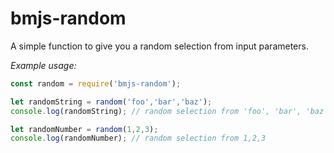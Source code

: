 # bmjs-random
A simple function to give you a random selection from input parameters.

*Example usage:*
```javascript
const random = require('bmjs-random');

let randomString = random('foo','bar','baz');
console.log(randomString); // random selection from 'foo', 'bar', 'baz'

let randomNumber = random(1,2,3);
console.log(randomNumber); // random selection from 1,2,3
```
